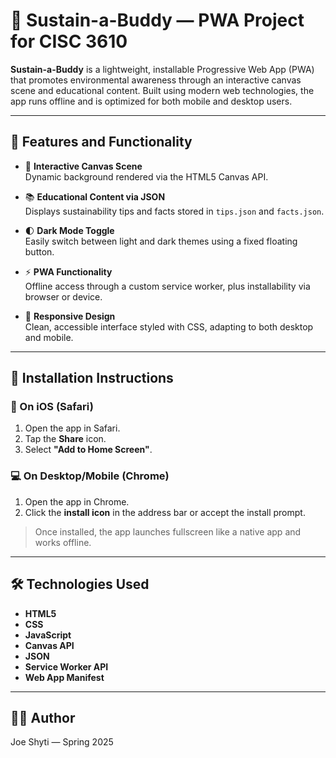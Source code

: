 # 🌿 Sustain-a-Buddy — PWA Project for CISC 3610

**Sustain-a-Buddy** is a lightweight, installable Progressive Web App (PWA) that promotes environmental awareness through an interactive canvas scene and educational content. Built using modern web technologies, the app runs offline and is optimized for both mobile and desktop users.

---

## 🔧 Features and Functionality

- 🎨 **Interactive Canvas Scene**  
  Dynamic background rendered via the HTML5 Canvas API.

- 📚 **Educational Content via JSON**  
  Displays sustainability tips and facts stored in `tips.json` and `facts.json`.

- 🌓 **Dark Mode Toggle**  
  Easily switch between light and dark themes using a fixed floating button.

- ⚡ **PWA Functionality**  
  Offline access through a custom service worker, plus installability via browser or device.

- 📱 **Responsive Design**  
  Clean, accessible interface styled with CSS, adapting to both desktop and mobile.

---

## 🚀 Installation Instructions

### 📱 On iOS (Safari)
1. Open the app in Safari.
2. Tap the **Share** icon.
3. Select **"Add to Home Screen"**.

### 💻 On Desktop/Mobile (Chrome)
1. Open the app in Chrome.
2. Click the **install icon** in the address bar or accept the install prompt.

> Once installed, the app launches fullscreen like a native app and works offline.

---

## 🛠 Technologies Used

- **HTML5**
- **CSS**
- **JavaScript**
- **Canvas API**
- **JSON**
- **Service Worker API**
- **Web App Manifest**

---

## 👨‍🎓 Author

Joe Shyti — Spring 2025


